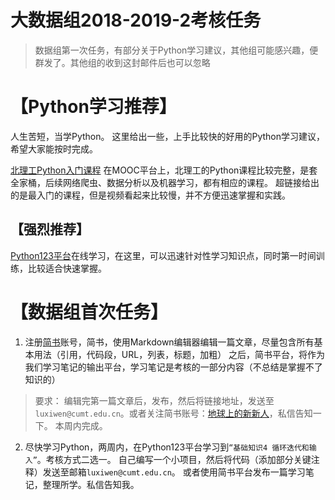 # 大数据组2018-2019-2考核任务
> 数据组第一次任务，有部分关于Python学习建议，其他组可能感兴趣，便群发了。其他组的收到这封邮件后也可以忽略
# 【Python学习推荐】
人生苦短，当学Python。
这里给出一些，上手比较快的好用的Python学习建议，希望大家能按时完成。

[北理工Python入门课程](https://www.icourse163.org/course/BIT-268001) 在MOOC平台上，北理工的Python课程比较完整，是套全家桶，后续网络爬虫、数据分析以及机器学习，都有相应的课程。
超链接给出的是最入门的课程，但是视频看起来比较慢，并不方便迅速掌握和实践。

## 【强烈推荐】
[Python123平台](https://www.python123.io/index/topics/python_in_a_notebook)在线学习，在这里，可以迅速针对性学习知识点，同时第一时间训练，比较适合快速掌握。

# 【数据组首次任务】
1. 注册[简书](https://www.jianshu.com/)账号，简书，使用Markdown编辑器编辑一篇文章，尽量包含所有基本用法（引用，代码段，URL，列表，标题，加粗）
之后，简书平台，将作为我们学习笔记的输出平台，学习笔记是考核的一部分内容（不总结是掌握不了知识的）
> 要求：
编辑完第一篇文章后，发布，然后将链接地址，发送至`luxiwen@cumt.edu.cn`。或者关注简书账号：[地球上的新新人](https://www.jianshu.com/u/5c2d0445d3d5)，私信告知一下。
本周内完成。
2. 尽快学习Python，两周内，在Python123平台学习到`“基础知识4 循环迭代和输入”`。考核方式二选一。
自己编写一个小项目，然后将代码（添加部分关键注释）发送至邮箱`luxiwen@cumt.edu.cn`。
 或者使用简书平台发布一篇学习笔记，整理所学。私信告知我。
